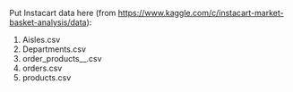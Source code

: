 Put Instacart data here (from https://www.kaggle.com/c/instacart-market-basket-analysis/data):

1. Aisles.csv
2. Departments.csv
3. order_products__.csv
4. orders.csv
5. products.csv

